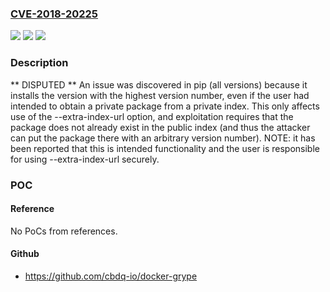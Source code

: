 ### [CVE-2018-20225](https://cve.mitre.org/cgi-bin/cvename.cgi?name=CVE-2018-20225)
![](https://img.shields.io/static/v1?label=Product&message=n%2Fa&color=blue)
![](https://img.shields.io/static/v1?label=Version&message=n%2Fa&color=blue)
![](https://img.shields.io/static/v1?label=Vulnerability&message=n%2Fa&color=brighgreen)

### Description

** DISPUTED ** An issue was discovered in pip (all versions) because it installs the version with the highest version number, even if the user had intended to obtain a private package from a private index. This only affects use of the --extra-index-url option, and exploitation requires that the package does not already exist in the public index (and thus the attacker can put the package there with an arbitrary version number). NOTE: it has been reported that this is intended functionality and the user is responsible for using --extra-index-url securely.

### POC

#### Reference
No PoCs from references.

#### Github
- https://github.com/cbdq-io/docker-grype

